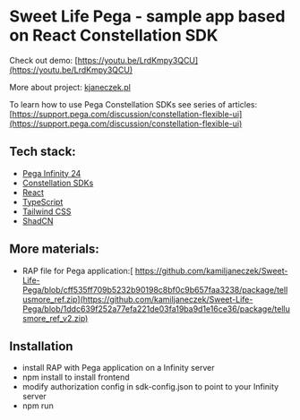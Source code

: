 # Sweet Life Pega - sample app based on React Constellation SDK

Check out demo: [https://youtu.be/LrdKmpy3QCU](https://youtu.be/LrdKmpy3QCU)

More about project: [kjaneczek.pl](https://www.kjaneczek.pl/portfolio/sweet-life)

To learn how to use Pega Constellation SDKs see series of articles: [https://support.pega.com/discussion/constellation-flexible-ui](https://support.pega.com/discussion/constellation-flexible-ui)

## Tech stack:
- [Pega Infinity 24](https://docs.pega.com/bundle/platform/page/platform/release-notes/platform-release-notes.html)
- [Constellation SDKs](https://docs.pega.com/bundle/constellation-sdk/page/constellation-sdks/sdks/constellation-sdks.html)
- [React](https://react.dev/)
- [TypeScript](https://www.typescriptlang.org)
- [Tailwind CSS](https://tailwindcss.com)
- [ShadCN](https://ui.shadcn.com/)

## More materials:
- RAP file for Pega application:[ https://github.com/kamiljaneczek/Sweet-Life-Pega/blob/cff535ff709b5232b90198c8bf0c9b657faa3238/package/tellusmore_ref.zip](https://github.com/kamiljaneczek/Sweet-Life-Pega/blob/1ddc639f252a77efa221de03fa19ba9d1e16ce36/package/tellusmore_ref_v2.zip)

## Installation
- install RAP with Pega application on a Infinity server
- npm install to install frontend
- modify authorization config in sdk-config.json to point to your Infinity server
- npm run
